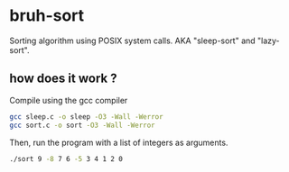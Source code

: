 # bruh-sort
Sorting algorithm using POSIX system calls. AKA "sleep-sort" and "lazy-sort".

## how does it work ?

Compile using the gcc compiler 

```sh
gcc sleep.c -o sleep -O3 -Wall -Werror
gcc sort.c -o sort -O3 -Wall -Werror
```

Then, run the program with a list of integers as arguments.

```sh
./sort 9 -8 7 6 -5 3 4 1 2 0
```
